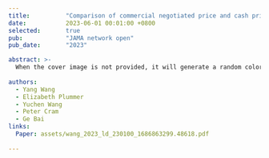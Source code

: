 ```yaml
---
title:          "Comparison of commercial negotiated price and cash price between physician-owned hospitals and other hospitals in the same hospital referral region"
date:           2023-06-01 00:01:00 +0800
selected:       true
pub:            "JAMA network open"
pub_date:       "2023"

abstract: >-
  When the cover image is not provided, it will generate a random colorful bubble images as the cover image using the <code>bubble_visual_hash.js</code> script.
 
authors:
  - Yang Wang
  - Elizabeth Plummer
  - Yuchen Wang
  - Peter Cram
  - Ge Bai
links:
  Paper: assets/wang_2023_ld_230100_1686863299.48618.pdf
 
---
```

